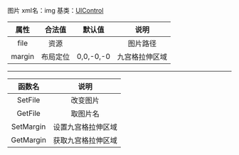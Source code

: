 图片
xml名：img
基类：[UIControl](4.属性列表/4.3.UIControl.md)

|属性|合法值|默认值|说明|
| :---: | :---: | :---: | :---: |
|file|资源||图片路径|
|margin|布局定位|0,0,-0,-0|九宫格拉伸区域|

* * * * *

|函数名|说明|
| :---: | :---: |
|SetFile|改变图片|
|GetFile|取图片名|
|SetMargin|设置九宫格拉伸区域|
|GetMargin|获取九宫格拉伸区域|